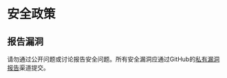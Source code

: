 # 安全政策

## 报告漏洞

请勿通过公开问题或讨论报告安全问题。所有安全漏洞应通过GitHub的[私有漏洞报告](https://github.com/C418-11/C41811_Config/security/advisories)渠道提交。
